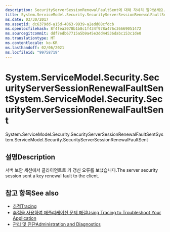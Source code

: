 ```yaml
---
description: SecurityServerSessionRenewalFaultSent에 대해 자세히 알아보세요.
title: System.ServiceModel.Security.SecurityServerSessionRenewalFaultSent
ms.date: 03/30/2017
ms.assetid: dc6379dd-a15d-4063-9939-a2edd08cfdcb
ms.openlocfilehash: 8f4fea3078b1b8c1f434f978a476c36669051472
ms.sourcegitcommit: ddf7edb67715a5b9a45e3dd44536dabc153c1de0
ms.translationtype: MT
ms.contentlocale: ko-KR
ms.lasthandoff: 02/06/2021
ms.locfileid: "99758719"
---
```

# <a name="systemservicemodelsecuritysecurityserversessionrenewalfaultsent"></a><span data-ttu-id="159b8-103">System.ServiceModel.Security.SecurityServerSessionRenewalFaultSent</span><span class="sxs-lookup"><span data-stu-id="159b8-103">System.ServiceModel.Security.SecurityServerSessionRenewalFaultSent</span></span>

<span data-ttu-id="159b8-104">System.ServiceModel.Security.SecurityServerSessionRenewalFaultSent</span><span class="sxs-lookup"><span data-stu-id="159b8-104">System.ServiceModel.Security.SecurityServerSessionRenewalFaultSent</span></span>  
  
## <a name="description"></a><span data-ttu-id="159b8-105">설명</span><span class="sxs-lookup"><span data-stu-id="159b8-105">Description</span></span>  

 <span data-ttu-id="159b8-106">서버 보안 세션에서 클라이언트로 키 갱신 오류를 보냈습니다.</span><span class="sxs-lookup"><span data-stu-id="159b8-106">The server security session sent a key renewal fault to the client.</span></span>  
  
## <a name="see-also"></a><span data-ttu-id="159b8-107">참고 항목</span><span class="sxs-lookup"><span data-stu-id="159b8-107">See also</span></span>

- [<span data-ttu-id="159b8-108">추적</span><span class="sxs-lookup"><span data-stu-id="159b8-108">Tracing</span></span>](index.md)
- [<span data-ttu-id="159b8-109">추적을 사용하여 애플리케이션 문제 해결</span><span class="sxs-lookup"><span data-stu-id="159b8-109">Using Tracing to Troubleshoot Your Application</span></span>](using-tracing-to-troubleshoot-your-application.md)
- [<span data-ttu-id="159b8-110">관리 및 진단</span><span class="sxs-lookup"><span data-stu-id="159b8-110">Administration and Diagnostics</span></span>](../index.md)

